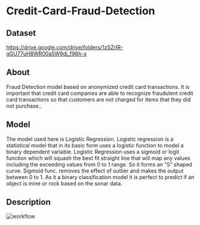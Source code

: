 
# Credit-Card-Fraud-Detection

## Dataset
https://drive.google.com/drive/folders/1zSZrIR-gGU77uH8WR00a5W9di_f96h-s


## About 
Fraud Detection model based on anonymized credit card transactions. It is important that credit card companies are able to recognize fraudulent credit card transactions so that customers are not charged for items that they did not purchase..


## Model
The model used here is Logistic Regression. Logistic regression is a statistical model that in its basic form uses a logistic function to model a binary dependent variable. Logistic Regression uses a sigmoid or logit function which will squash the best fit straight line that will map any values including the exceeding values from 0 to 1 range. So it forms an “S” shaped curve. Sigmoid func. removes the effect of outlier and makes the output between 0 to 1. As it a binary classification model it is perfect to predict if an object is mine or rock based on the sonar data.
## Description



![workflow](https://github.com/adityakarwani/Credit-Fraud-Detection/assets/116206571/c6a3d342-7804-464c-96e3-aa224a920b2a)
